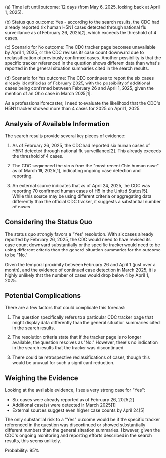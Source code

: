 (a) Time left until outcome: 12 days (from May 6, 2025, looking back at April 1, 2025).

(b) Status quo outcome: Yes - according to the search results, the CDC had already reported six human H5N1 cases detected through national flu surveillance as of February 26, 2025[2], which exceeds the threshold of 4 cases.

(c) Scenario for No outcome: The CDC tracker page becomes unavailable by April 1, 2025, or the CDC revises its case count downward due to reclassification of previously confirmed cases. Another possibility is that the specific tracker referenced in the question shows different data than what's reported in the general situation summaries cited in the search results.

(d) Scenario for Yes outcome: The CDC continues to report the six cases already identified as of February 2025, with the possibility of additional cases being confirmed between February 26 and April 1, 2025, given the mention of an Ohio case in March 2025[1].

As a professional forecaster, I need to evaluate the likelihood that the CDC's H5N1 tracker showed more than 4 cases for 2025 on April 1, 2025.

## Analysis of Available Information

The search results provide several key pieces of evidence:

1. As of February 26, 2025, the CDC had reported six human cases of H5N1 detected through national flu surveillance[2]. This already exceeds the threshold of 4 cases.

2. The CDC sequenced the virus from the "most recent Ohio human case" as of March 19, 2025[1], indicating ongoing case detection and reporting.

3. An external source indicates that as of April 24, 2025, the CDC was reporting 70 confirmed human cases of H5 in the United States[5]. While this source may be using different criteria or aggregating data differently than the official CDC tracker, it suggests a substantial number of cases.

## Considering the Status Quo

The status quo strongly favors a "Yes" resolution. With six cases already reported by February 26, 2025, the CDC would need to have revised its case count downward substantially or the specific tracker would need to be using different criteria than the general situation summaries for the outcome to be "No."

Given the temporal proximity between February 26 and April 1 (just over a month), and the evidence of continued case detection in March 2025, it is highly unlikely that the number of cases would drop below 4 by April 1, 2025.

## Potential Complications

There are a few factors that could complicate this forecast:

1. The question specifically refers to a particular CDC tracker page that might display data differently than the general situation summaries cited in the search results.

2. The resolution criteria state that if the tracker page is no longer available, the question resolves as "No." However, there's no indication in the search results that the tracker was discontinued.

3. There could be retrospective reclassifications of cases, though this would be unusual for such a significant reduction.

## Weighing the Evidence

Looking at the available evidence, I see a very strong case for "Yes":
- Six cases were already reported as of February 26, 2025[2]
- Additional case(s) were detected in March 2025[1]
- External sources suggest even higher case counts by April 24[5]

The only substantial risk to a "Yes" outcome would be if the specific tracker referenced in the question was discontinued or showed substantially different numbers than the general situation summaries. However, given the CDC's ongoing monitoring and reporting efforts described in the search results, this seems unlikely.

Probability: 95%